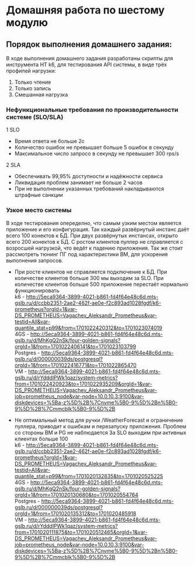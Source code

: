 # Домашняя работа по шестому модулю

## Порядок выполнения домашнего задания:
В ходе выполнения домашнего задания разработаны скрипты для инструмента НТ k6, для тестирования API системы, в виде трёх профилей нагрузки:
1. Только чтение
2. Только запись
3. Смешанная нагрузка


### Нефункциональные требования по производительности системе (SLO/SLA)
1 SLO
* Время ответа не больше 2с
* Количество ошибок не превышает больше 5 ошибок в секунду
* Максимальное число запросо в секунду не превышает 300 rps/s

2 SLA 
* Обеспечивать 99,95% доступности и надёжности сервиса
* Ликвидация проблем занимает не больше 2 часов
* При не выполнении указанных требований накладываются штрафные санкции

### Узкое место системы
В ходе тестирования опеределно, что самым узким местом является приложение и его конфигурация. Так каждый развёрнутый инстанс даёт всего 100 конектов к БД. При двух развёрнутых инстансах, открыто всего 200 конектов к БД. С ростом клиентов пуллер не справляется с возросшей нагрузкой, что ведёт к падению приложения. Так же стоит рассмотреть тюнинг ПГ под характеристики ВМ, для ускорения выполнения запросов.  
* При росте клиентов не справляется подключение к БД. При количестве клиентов больше 300 мы выходим за SLO. При количестве клиентов больше 500 приложение перестаёт нормально функционировать  
k6 - http://5eca9364-3899-4021-b861-fd4f64e48c6d.mts-gslb.ru/d/ccbb2351-2ae2-462f-ae0e-f2c893ad1028fgdf/k6-prometheus?orgId=1&var-DS_PROMETHEUS=Vagachev_Aleksandr_Prometheus&var-testid=All&var-quantile_stat=p99&from=1701022420312&to=1701023074019  
4GS - http://5eca9364-3899-4021-b861-fd4f64e48c6d.mts-gslb.ru/d/MhKgQ2nSk/four-golden-signals?orgId=1&from=1701022406141&to=1701023103799  
Postgres - http://5eca9364-3899-4021-b861-fd4f64e48c6d.mts-gslb.ru/d/000000039ds/postgresql?orgId=1&from=1701022416771&to=1701022865470  
VM - http://5eca9364-3899-4021-b861-fd4f64e48c6d.mts-gslb.ru/d/rYdddlPWk1qaz/system-metrics?from=1701022420923&to=1701022935209&orgId=1&var-DS_PROMETHEUS=Vagachev_Aleksandr_Prometheus&var-job=prometheus_node&var-node=10.0.10.3:9100&var-diskdevices=%5Ba-z%5D%2B%7Cnvme%5B0-9%5D%2Bn%5B0-9%5D%2B%7Cmmcblk%5B0-9%5D%2B

* Не оптимальный метод для ручки /WeatherForecast и ограничение пуллера, приводит к ошибкам и перезапуску приложения. Проблем со стороны ВМ и PG не наблюдается
За SLO выходим при активных клиентах больше 100  
k6 - http://5eca9364-3899-4021-b861-fd4f64e48c6d.mts-gslb.ru/d/ccbb2351-2ae2-462f-ae0e-f2c893ad1028fgdf/k6-prometheus?orgId=1&var-DS_PROMETHEUS=Vagachev_Aleksandr_Prometheus&var-testid=All&var-quantile_stat=p99&from=1701020132835&to=1701020525225  
4GS - http://5eca9364-3899-4021-b861-fd4f64e48c6d.mts-gslb.ru/d/MhKgQ2nSk/four-golden-signals?orgId=1&from=1701020130680&to=1701020554764  
Postgres - http://5eca9364-3899-4021-b861-fd4f64e48c6d.mts-gslb.ru/d/000000039ds/postgresql?orgId=1&from=1701020135312&to=1701020485918  
VM - http://5eca9364-3899-4021-b861-fd4f64e48c6d.mts-gslb.ru/d/rYdddlPWk1qaz/system-metrics?from=1701020111875&to=1701020512465&orgId=1&var-DS_PROMETHEUS=Vagachev_Aleksandr_Prometheus&var-job=prometheus_node&var-node=10.0.10.3:9100&var-diskdevices=%5Ba-z%5D%2B%7Cnvme%5B0-9%5D%2Bn%5B0-9%5D%2B%7Cmmcblk%5B0-9%5D%2B
